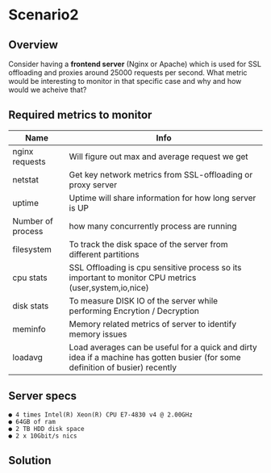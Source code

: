 # Scenario2

## Overview 

Consider having a <b>frontend server</b> (Nginx or Apache) which is used for SSL offloading and proxies around 25000 requests per second. What metric would be interesting to monitor in that specific case and why and how would we acheive that?

<!--- BEGIN_TF_DOCS --->

## Required metrics to monitor

| Name | Info |
|------|---------|
| nginx requests | Will figure out max and average request we get |
| netstat | Get key network metrics from SSL-offloading or proxy server |
| uptime | Uptime will share information for how long server is UP | 
| Number of process | how many concurrently process are running |
| filesystem | To track the disk space of the server from different partitions|
| cpu stats | SSL Offloading is cpu sensitive process so its important to monitor CPU metrics (user,system,io,nice) |
| disk stats | To measure DISK IO of the server while performing Encrytion / Decryption |
| meminfo | Memory related metrics of server to identify memory issues |
| loadavg | Load averages can be useful for a quick and dirty idea if a machine has gotten busier (for some definition of busier) recently |



## Server specs

```
● 4 times Intel(R) Xeon(R) CPU E7-4830 v4 @ 2.00GHz
● 64GB of ram
● 2 TB HDD disk space
● 2 x 10Gbit/s nics
```

## Solution 